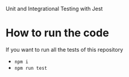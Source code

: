 Unit and Integrational Testing with Jest

# How to run the code

If you want to run all the tests of this repository

- `npm i`
- `npm run test`
